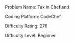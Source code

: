 Problem Name: Tax in Chefland

Coding Platform: CodeChef

Difficulty Rating: 276

Difficulty Level: Beginner
